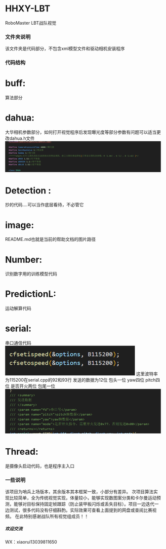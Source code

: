 # HHXY-LBT
RoboMaster  LBT战队视觉

### 文件夹说明
该文件夹是代码部分，不包含xml模型文件和驱动相机安装程序

### 代码结构
# buff:
算法部分
# dahua:
大华相机参数部分，如何打开视觉程序后发现曝光度等部分参数有问题可以适当更改dahua.h文件
![alt text](image/image.png)
# Detection :
抄的代码....可以当作底层看待，不必管它
# image:
README.md也就是当前的帮助文档的图片路径
# Number:
识别数字用的训练模型代码
# PredictionL:
运动解算代码
# serial:
串口通信代码
![alt text](image/image1.png)
这里波特率为115200在serial.cpp的92和93行
发送的数据为12位
包头一位 yaw四位 pitch四位 是否开火两位 包尾一位
![alt text](image/image-1.png)
# Thread:
是摄像头启动代码，也是程序主入口
### 一些说明
该项目为哨兵上场版本，其余版本其本框架一致，小部分有差异。
次项目算法实现比较简单，全为传统视觉实现，体量较小，能够实现数图案分类和卡尔曼运动预测，能够对目标保持固定帧跟踪（防止装甲板闪烁或丢失目标）。项目一边迭代一边测试，很多代码没有仔细斟酌。实际效果可查看上面提到的网盘或查阅比赛视频。
在此特别感谢战队所有视觉组成员！！

##### 欢迎交流
WX：xiaorui13039811650
